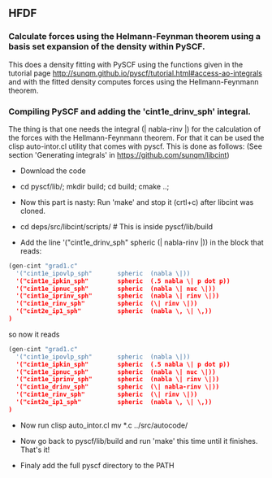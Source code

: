 ## HFDF
### Calculate forces using the Helmann-Feynman theorem using a basis set expansion of the density within PySCF.

This does a density fitting with PySCF using the functions given in the
tutorial page http://sunqm.github.io/pyscf/tutorial.html#access-ao-integrals and
with the fitted density computes forces using the Hellmann-Feynmann theorem.

### Compiling PySCF and adding the 'cint1e_drinv_sph' integral.

The thing is that one needs the integral (\| nabla-rinv \|) for the calculation of the forces with the Hellmann-Feynmann theorem.
For that it can be used the clisp auto-intor.cl utility that comes with pyscf.
This is done as follows:
(See section 'Generating integrals' in https://github.com/sunqm/libcint)


* Download the code
* cd pyscf/lib/; mkdir build; cd build; cmake ..;

* Now this part is nasty: Run 'make' and stop it (crtl+c) after libcint was cloned.

* cd deps/src/libcint/scripts/    # This is inside pyscf/lib/build

* Add the line   '("cint1e_drinv_sph"        spheric  (\| nabla-rinv \|)) in the block that reads:
```python
(gen-cint "grad1.c"
  '("cint1e_ipovlp_sph"       spheric  (nabla \|))
  '("cint1e_ipkin_sph"        spheric  (.5 nabla \| p dot p))
  '("cint1e_ipnuc_sph"        spheric  (nabla \| nuc \|))
  '("cint1e_iprinv_sph"       spheric  (nabla \| rinv \|))
  '("cint1e_rinv_sph"         spheric  (\| rinv \|))
  '("cint2e_ip1_sph"          spheric  (nabla \, \| \,))
)
```
   so now it reads 
```python
(gen-cint "grad1.c"
  '("cint1e_ipovlp_sph"       spheric  (nabla \|))
  '("cint1e_ipkin_sph"        spheric  (.5 nabla \| p dot p))
  '("cint1e_ipnuc_sph"        spheric  (nabla \| nuc \|))
  '("cint1e_iprinv_sph"       spheric  (nabla \| rinv \|))
  '("cint1e_drinv_sph"        spheric  (\| nabla-rinv \|))
  '("cint1e_rinv_sph"         spheric  (\| rinv \|))
  '("cint2e_ip1_sph"          spheric  (nabla \, \| \,))
)
```
* Now run
   clisp auto_intor.cl
   mv *.c ../src/autocode/

* Now go back to pyscf/lib/build and run 'make' this time
   until it finishes. That's it!

* Finaly add the full pyscf directory to the PATH
